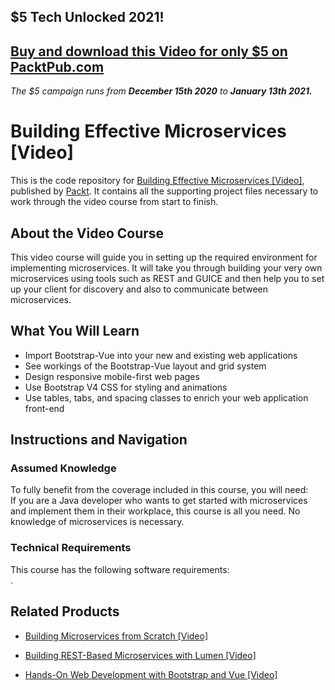 ## $5 Tech Unlocked 2021!
[Buy and download this Video for only $5 on PacktPub.com](https://www.packtpub.com/product/building-effective-microservices-video/9781788623568)
-----
*The $5 campaign         runs from __December 15th 2020__ to __January 13th 2021.__*

# Building Effective Microservices [Video]
This is the code repository for [Building Effective Microservices [Video]](https://www.packtpub.com/application-development/building-effective-microservices-video?utm_source=github&utm_medium=repository&utm_campaign=9781788623568), published by [Packt](https://www.packtpub.com/?utm_source=github). It contains all the supporting project files necessary to work through the video course from start to finish.
## About the Video Course
This video course will guide you in setting up the required environment for implementing microservices. It will take you through building your very own microservices using tools such as REST and GUICE and then help you to set up your client for discovery and also to communicate between microservices.

<H2>What You Will Learn</H2>
<DIV class=book-info-will-learn-text>
<UL>
<LI>Import Bootstrap-Vue into your new and existing web applications 
<LI>See workings of the Bootstrap-Vue layout and grid system 
<LI>Design responsive mobile-first web pages 
<LI>Use Bootstrap V4 CSS for styling and animations 
<LI>Use tables, tabs, and spacing classes to enrich your web application front-end </LI></UL></DIV>

## Instructions and Navigation
### Assumed Knowledge
To fully benefit from the coverage included in this course, you will need:<br/>
If you are a Java developer who wants to get started with microservices and implement them in their workplace, this course is all you need. No knowledge of microservices is necessary.
### Technical Requirements
This course has the following software requirements:<br/>
.

## Related Products
* [Building Microservices from Scratch [Video]](https://www.packtpub.com/application-development/building-microservices-scratch-video?utm_source=github&utm_medium=repository&utm_campaign=9781788990943)

* [Building REST-Based Microservices with Lumen [Video]](https://www.packtpub.com/web-development/building-rest-based-microservices-lumen-video?utm_source=github&utm_medium=repository&utm_campaign=9781789612776)

* [Hands-On Web Development with Bootstrap and Vue [Video]](https://www.packtpub.com/web-development/hands-web-development-bootstrap-and-vue-video?utm_source=github&utm_medium=repository&utm_campaign=9781789950779)

